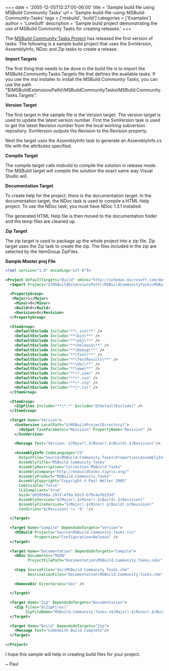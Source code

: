 +++
date = '2005-12-05T12:27:00-06:00'
title = 'Sample build file using MSBuild Community Tasks'
url = 'Sample-build-file-using-MSBuild-Community-Tasks'
tags = ['msbuild', 'build']
categories = ['Examples']
author = 'LoreSoft'
description = 'Sample build project demonstrating the use of MSBuild Community Tasks for creating releases.'
+++


The [MSBuild Community Tasks Project](http://msbuildtasks.tigris.org/) has released the first version of tasks. The following is a sample build project that uses the SvnVersion, AssemblyInfo, NDoc and Zip tasks to create a release.

**Import Targets**

The first thing that needs to be done in the build file is to import the MSBuild.Community.Tasks.Targets file that defines the available tasks. If you use the msi installer to install the MSBuild Community Tasks, you can use the path "$(MSBuildExtensionsPath)\MSBuildCommunityTasks\MSBuild.Community.Tasks.Targets".

**Version Target**

The first target in the sample file is the Version target. The version target is used to update the latest version number. First the SvnVersion task is used to get the latest Revision number from the local working subversion repository. SvnVersion outputs the Revision to the Revision property.

Next the target uses the AssemblyInfo task to generate an AssemblyInfo.cs file with the attributes specified.

**Compile Target**

The compile target calls msbuild to compile the solution in release mode. The MSBuild target will compile the solution the exact same way Visual Studio will.

**Documentation Target**

To create help for the project, there is the documentation target. In the documentation target, the NDoc task is used to compile a HTML Help project. To use the NDoc task, you must have NDoc 1.3.1 installed.

The generated HTML Help file is then moved to the documentation folder and the temp files are cleaned up.

**Zip Target**

The zip target is used to package up the whole project into a zip file. Zip target uses the Zip task to create the zip. The files included in the zip are selected by the ItemGroup ZipFiles.

**Sample Master.proj File**

```xml
<?xml version="1.0" encoding="utf-8"?>  
  
<Project DefaultTargets="Build" xmlns="http://schemas.microsoft.com/developer/msbuild/2003">  
  <Import Project="$(MSBuildExtensionsPath)\MSBuildCommunityTasks\MSBuild.Community.Tasks.Targets"/>  
   
  <PropertyGroup>  
   <Major>1</Major>  
    <Minor>0</Minor>  
    <Build>0</Build>  
    <Revision>0</Revision>  
  </PropertyGroup>  
  
  <ItemGroup>  
    <DefaultExclude Include="**\.svn\**" />  
    <DefaultExclude Include="**\bin\**" />  
    <DefaultExclude Include="**\obj\**" />  
    <DefaultExclude Include="**\Release\**" />  
    <DefaultExclude Include="**\Debug\**" />  
    <DefaultExclude Include="**\Test\**" />  
    <DefaultExclude Include="**\TestResults\**" />  
    <DefaultExclude Include="**\doc\**" />  
    <DefaultExclude Include="**\www\**" />  
    <DefaultExclude Include="**\*.user" />  
    <DefaultExclude Include="**\*.suo" />  
    <DefaultExclude Include="**\*.zip" />  
    <DefaultExclude Include="**\*.txt" />  
  </ItemGroup>  
   
  <ItemGroup>  
    <ZipFiles Include="**\*.*" Exclude="@(DefaultExclude)" />  
  </ItemGroup>  
   
  <Target Name="Version">  
    <SvnVersion LocalPath="$(MSBuildProjectDirectory)">  
      <Output TaskParameter="Revision" PropertyName="Revision" />  
    </SvnVersion>  
   
    <Message Text="Version: $(Major).$(Minor).$(Build).$(Revision)"/>  
   
    <AssemblyInfo CodeLanguage="CS"   
      OutputFile="Source\MSBuild.Community.Tasks\Properties\AssemblyInfo.cs"  
      AssemblyTitle="MSBuild Community Tasks"  
      AssemblyDescription="Collection MSBuild Tasks"  
      AssemblyCompany="http://msbuildtasks.tigris.org/"  
      AssemblyProduct="MSBuild.Community.Tasks"  
      AssemblyCopyright="Copyright © Paul Welter 2005"       
      ComVisible="false"  
      CLSCompliant="true"  
      Guid="d038566a-1937-478a-b5c5-b79c4afb253d"  
      AssemblyVersion="$(Major).$(Minor).$(Build).$(Revision)"  
      AssemblyFileVersion="$(Major).$(Minor).$(Build).$(Revision)"  
      Condition="$(Revision) != '0' "/>  
   
  </Target>  
   
  <Target Name="Compile" DependsOnTargets="Version">  
    <MSBuild Projects="Source\MSBuild.Community.Tasks.sln"  
             Properties="Configuration=Release" />  
  </Target>  
   
  <Target Name="Documentation" DependsOnTargets="Compile">  
    <NDoc Documenter="MSDN"  
          ProjectFilePath="Documentation\MSBuild.Community.Tasks.ndoc" />  
   
    <Copy SourceFiles="doc\MSBuild Community Tasks.chm"  
          DestinationFiles="Documentation\MSBuild.Community.Tasks.chm" />  
   
    <RemoveDir Directories="doc" />  
   
  </Target>  
   
  <Target Name="Zip" DependsOnTargets="Documentation">  
    <Zip Files="@(ZipFiles)"  
         ZipFileName="MSBuild.Community.Tasks.v$(Major).$(Minor).$(Build).$(Revision).zip" />  
  </Target>  
   
  <Target Name="Build" DependsOnTargets="Zip">  
    <Message Text="CodeSmith Build Complete"/>  
  </Target>  
   
</Project>
```

I hope this sample will help in creating build files for your project.

~ Paul
